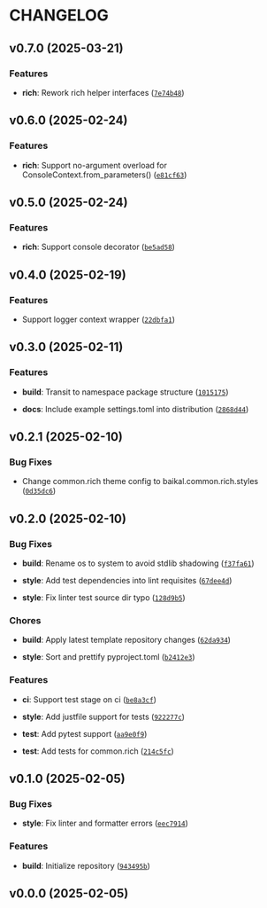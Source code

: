 # CHANGELOG


## v0.7.0 (2025-03-21)

### Features

- **rich**: Rework rich helper interfaces
  ([`7e74b48`](https://github.com/Diatonika/baikal-common/commit/7e74b48a64dda2ace4449264a8470c06a7caa55c))


## v0.6.0 (2025-02-24)

### Features

- **rich**: Support no-argument overload for ConsoleContext.from_parameters()
  ([`e81cf63`](https://github.com/Diatonika/baikal-common/commit/e81cf639201aaf36f4fe2f76602c97f317b57794))


## v0.5.0 (2025-02-24)

### Features

- **rich**: Support console decorator
  ([`be5ad58`](https://github.com/Diatonika/baikal-common/commit/be5ad5863d6a0d2f82369ed1b9066444c50d7516))


## v0.4.0 (2025-02-19)

### Features

- Support logger context wrapper
  ([`22dbfa1`](https://github.com/Diatonika/baikal-common/commit/22dbfa1da3c525fc5150cf2daef0b86a2e33578a))


## v0.3.0 (2025-02-11)

### Features

- **build**: Transit to namespace package structure
  ([`1015175`](https://github.com/Diatonika/baikal-common/commit/10151758f70a4f9b104e6c712b25978f31a1d44c))

- **docs**: Include example settings.toml into distribution
  ([`2868d44`](https://github.com/Diatonika/baikal-common/commit/2868d4423769eb6cefecdd4688c2a534946ec6ab))


## v0.2.1 (2025-02-10)

### Bug Fixes

- Change common.rich theme config to baikal.common.rich.styles
  ([`0d35dc6`](https://github.com/Diatonika/baikal-common/commit/0d35dc69e6e56f088a9819fdc11a2dbe4305462f))


## v0.2.0 (2025-02-10)

### Bug Fixes

- **build**: Rename os to system to avoid stdlib shadowing
  ([`f37fa61`](https://github.com/Diatonika/baikal-common/commit/f37fa61762bd8c76e41b169de16019a283d4900d))

- **style**: Add test dependencies into lint requisites
  ([`67dee4d`](https://github.com/Diatonika/baikal-common/commit/67dee4d7b5b6dd39bb1efaf98eaa66f3857a60ca))

- **style**: Fix linter test source dir typo
  ([`128d9b5`](https://github.com/Diatonika/baikal-common/commit/128d9b56cbb80fafa28b9e8af672a319b4cf0445))

### Chores

- **build**: Apply latest template repository changes
  ([`62da934`](https://github.com/Diatonika/baikal-common/commit/62da934e799e2759c510d901c2716587e7b0602e))

- **style**: Sort and prettify pyproject.toml
  ([`b2412e3`](https://github.com/Diatonika/baikal-common/commit/b2412e342be08fee477ba4158d6da2cc61017111))

### Features

- **ci**: Support test stage on ci
  ([`be8a3cf`](https://github.com/Diatonika/baikal-common/commit/be8a3cfcc741a62148fe438e3a6603d34e863624))

- **style**: Add justfile support for tests
  ([`922277c`](https://github.com/Diatonika/baikal-common/commit/922277c931d16d5159c5f995d286d8e46fa5371a))

- **test**: Add pytest support
  ([`aa9e0f9`](https://github.com/Diatonika/baikal-common/commit/aa9e0f938169a0ccffcd65dd831c924d2f057335))

- **test**: Add tests for common.rich
  ([`214c5fc`](https://github.com/Diatonika/baikal-common/commit/214c5fcf2ee7c45c3d868a61a3cdda6931d176e2))


## v0.1.0 (2025-02-05)

### Bug Fixes

- **style**: Fix linter and formatter errors
  ([`eec7914`](https://github.com/Diatonika/baikal-common/commit/eec7914c0909dbd531ae4351d8ea00f7908c9df6))

### Features

- **build**: Initialize repository
  ([`943495b`](https://github.com/Diatonika/baikal-common/commit/943495bcd092f716180d8a3550216fa88093e6c6))


## v0.0.0 (2025-02-05)
